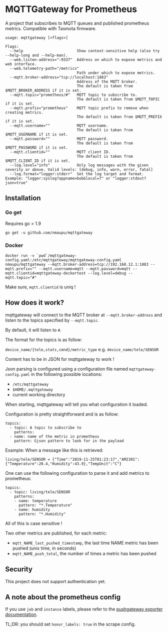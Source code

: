 # MQTTGateway for Prometheus

A project that subscribes to MQTT queues and published prometheus metrics.
Compatible with Tasmota firmware.

```
usage: mqttgateway [<flags>]

Flags:
  --help                        Show context-sensitive help (also try --help-long and --help-man).
  --web.listen-address=":9337"  Address on which to expose metrics and web interface.
  --web.telemetry-path="/metrics"
                                Path under which to expose metrics.
  --mqtt.broker-address="tcp://localhost:1883"
                                Address of the MQTT broker.
                                The default is taken from $MQTT_BROKER_ADDRESS if it is set.
  --mqtt.topic="prometheus/#"   MQTT topic to subscribe to.
                                The default is taken from $MQTT_TOPIC if it is set.
  --mqtt.prefix="prometheus"    MQTT topic prefix to remove when creating metrics.
                                The default is taken from $MQTT_PREFIX if it is set.
  --mqtt.username=""            MQTT username.
                                The default is taken from $MQTT_USERNAME if it is set.
  --mqtt.password=""            MQTT password.
                                The default is taken from $MQTT_PASSWORD if it is set.
  --mqtt.clientid=""            MQTT client ID.
                                The default is taken from $MQTT_CLIENT_ID if it is set.
  --log.level="info"            Only log messages with the given severity or above. Valid levels: [debug, info, warn, error, fatal]
  --log.format="logger:stderr"  Set the log target and format. Example: "logger:syslog?appname=bob&local=7" or "logger:stdout?json=true"
```

## Installation

### Go get

Requires go > 1.9

```
go get -u github.com/nmaupu/mqttgateway
```

### Docker

```
docker run -v `pwd`/mqttgateway-config.yaml:/etc/mqttgateway/mqttgateway-config.yaml nmaupu/mqttgateway --mqtt.broker-address=tcp://192.168.12.1:1883 --mqtt.prefix="" --mqtt.username=mqtt --mqtt.password=mqtt --mqtt.clientid=mqttgateway-dockertest --log.level=debug --mqtt.topic="#"
```

Make sure, `mqtt.clientid` is uniq !

## How does it work?

mqttgateway will connect to the MQTT broker at `--mqtt.broker-address` and
listen to the topics specified by `--mqtt.topic`.

By default, it will listen to `#`.

The format for the topics is as follow:

`device_name/{tele,stats,cmnd}/metric_type`
e.g. `device_name/tele/SENSOR`

Content has to be in JSON for mqttgateway to work !

Json parsing is configured using a configuration file named `mqttgateway-config.yaml` in the following possible locations:
- `/etc/mqttgateway`
- `$HOME/.mqttgateway`
- current working directory

When starting, mqttgateway will tell you what configuration it loaded.

Configuration is pretty straightforward and is as follow:
```
topics:
  - topic: A topic to subscribe to
    patterns:
  - name: name of the metric in prometheus
    pattern: Gjson pattern to look for in the payload
```

Example:
When a message like this is retrieved:
```
living/tele/SENSOR = {"Time":"2019-11-25T01:23:17","AM2301":{"Temperature":20.4,"Humidity":43.9},"TempUnit":"C"}
```
One can use the following configuration to parse it and add metrics to prometheus:
```
topics:
  - topic: living/tele/SENSOR
    patterns:
    - name: temperature
      pattern: "*.Temperature"
    - name: humidity
      pattern: "*.Humidity"
```

All of this is case sensitive !

Two other metrics are published, for each metric:

- `mqtt_NAME_last_pushed_timestamp`, the last time NAME metric has been pushed
(unix time, in seconds)
- `mqtt_NAME_push_total`, the number of times a metric has been pushed

## Security

This project does not support authentication yet.

## A note about the prometheus config

If you use `job` and `instance` labels, please refer to the [pushgateway
exporter
documentation](https://github.com/prometheus/pushgateway#about-the-job-and-instance-labels).

TL;DR: you should set `honor_labels: true` in the scrape config.
